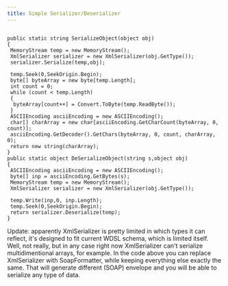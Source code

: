 ```yaml
---
title: Simple Serializer/Deserializer
---
```


```

public static string SerializeObject(object obj)
{
 MemoryStream temp = new MemoryStream();
 XmlSerializer serializer = new XmlSerializer(obj.GetType());
 serializer.Serialize(temp,obj);

 temp.Seek(0,SeekOrigin.Begin);
 byte[] byteArray = new byte[temp.Length];
 int count = 0;
 while (count < temp.Length)
 {
  byteArray[count++] = Convert.ToByte(temp.ReadByte());
 }
 ASCIIEncoding asciiEncoding = new ASCIIEncoding();
 char[] charArray = new char[asciiEncoding.GetCharCount(byteArray, 0, count)];
 asciiEncoding.GetDecoder().GetChars(byteArray, 0, count, charArray, 0);
 return new string(charArray);
}
public static object DeSerializeObject(string s,object obj)
{
 ASCIIEncoding asciiEncoding = new ASCIIEncoding();
 byte[] inp = asciiEncoding.GetBytes(s);
 MemoryStream temp = new MemoryStream();
 XmlSerializer serializer = new XmlSerializer(obj.GetType());

 temp.Write(inp,0, inp.Length);
 temp.Seek(0,SeekOrigin.Begin);
 return serializer.Deserialize(temp);
}
```

Update: apparently XmlSerializer is pretty limited in which types it can reflect, it's designed to fit current WDSL schema, which is limited itself. 
Well, not really, but in any case right now XmlSerializer can't serialize multidimentional arrays, for example. In the code above you can replace 
XmlSerializer with SoapFormatter, while keeping everything else exactly the same. That will generate different (SOAP) envelope and you will be able to serialize any type of data.
